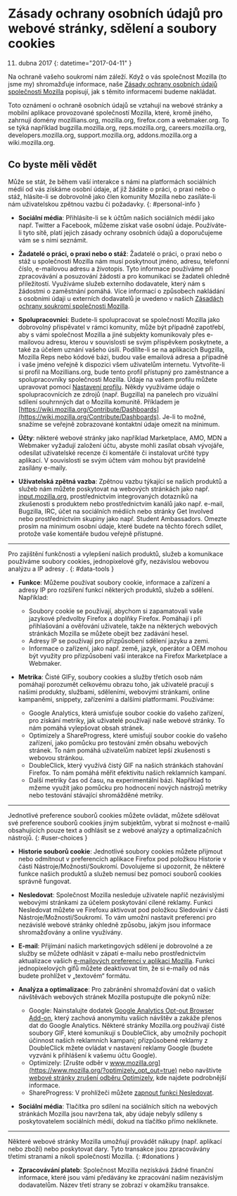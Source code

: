 # Zásady ochrany osobních údajů pro webové stránky, sdělení a soubory cookies

11. dubna 2017
{: datetime="2017-04-11" }

Na ochraně vašeho soukromí nám záleží. Když o vás společnost Mozilla (to jsme my) shromažďuje informace, naše [Zásady ochrany osobních údajů společnosti Mozilla](http://www.mozilla.org/en-US/privacy/) popisují, jak s těmito informacemi budeme nakládat.

Toto oznámení o ochraně osobních údajů se vztahují na webové stránky a mobilní aplikace provozované společností Mozilla, které, kromě jiného, zahrnují domény mozillians.org, mozilla.org, firefox.com a webmaker.org. To se týká například bugzilla.mozilla.org, reps.mozilla.org, careers.mozilla.org, developers.mozilla.org, support.mozilla.org, addons.mozilla.org a wiki.mozilla.org.

## Co byste měli vědět

Může se stát, že během vaší interakce s námi na platformách sociálních médií od vás získáme osobní údaje, ať již žádáte o práci, o praxi nebo o stáž, hlásíte-li se dobrovolně jako člen komunity Mozilla nebo zasíláte-li nám uživatelskou zpětnou vazbu či požadavky. 
{: #personal-info }

* **Sociální média**: Přihlásíte-li se k účtům našich sociálních médií jako např. Twitter a Facebook, můžeme získat vaše osobní údaje. Používáte-li tyto sítě, platí jejich zásady ochrany osobních údajů a doporučujeme vám se s nimi seznámit.  

* **Žadatelé o práci, o praxi nebo o stáž**: Žadatelé o práci, o praxi nebo o stáž u společnosti Mozilla nám musí poskytnout jméno, adresu, telefonní číslo, e-mailovou adresu a životopis. Tyto informace používáme při zpracovávání a posuzování žádostí a pro komunikaci se žadateli ohledně příležitostí. Využíváme služeb externího dodavatele, který nám s žádostmi o zaměstnání pomáhá. Více informací o způsobech nakládání s osobními údaji u externích dodavatelů je uvedeno v našich [Zásadách ochrany soukromí společnosti Mozilla](http://www.mozilla.org/en-US/privacy/).

* **Spolupracovníci**: Budete-li spolupracovat se společností Mozilla jako dobrovolný přispěvatel v rámci komunity, může být případně zapotřebí, aby s vámi společnost Mozilla a jiné subjekty komunikovaly přes e-mailovou adresu, kterou v souvislosti se svým příspěvkem poskytnete, a také za účelem uznání vašeho úsilí. Podílíte-li se na aplikacích Bugzilla, Mozilla Reps nebo kódové bázi, budou vaše emailová adresa a případně i vaše jméno veřejně k dispozici všem uživatelům internetu. Vytvoříte-li si profil na Mozillians.org, bude tento profil přístupný pro zaměstnance a spolupracovníky společnosti Mozilla. Údaje na vašem profilu můžete upravovat pomocí [Nastavení profilu](https://mozillians.org/user/edit). Někdy využíváme údaje o spolupracovnících ze zdrojů (např. Bugzilla) na panelech pro vizuální sdílení souhrnných dat o Mozilla komunitě. Příkladem je [https://wiki.mozilla.org/Contribute/Dashboards](https://wiki.mozilla.org/Contribute/Dashboards). Je-li to možné, snažíme se veřejně zobrazované kontaktní údaje omezit na minimum.

* **Účty**: některé webové stránky jako například Marketplace, AMO, MDN a Webmaker vyžadují založení účtu, abyste mohli zasílat obsah vývojáře, odesílat uživatelské recenze či komentáře či instalovat určité typy aplikací.  V souvislosti se svým účtem vám mohou být pravidelně zasílány e-maily.

* **Uživatelská zpětná vazba**:  Zpětnou vazbu týkající se našich produktů a služeb nám můžete poskytovat na webových stránkách jako např. [input.mozilla.org](https://input.mozilla.org/), prostřednictvím integrovaných dotazníků na zkušenosti s produktem nebo prostřednictvím kanálů jako např. e-mail, Bugzilla, IRC, účet na sociálních médiích nebo stránky Get Involved nebo prostřednictvím skupiny jako např. Student Ambassadors. Omezte prosím na minimum osobní údaje, které budete na těchto fórech sdílet, protože vaše komentáře budou veřejně přístupné.

---------------------------------------

Pro zajištění funkčnosti a vylepšení našich produktů, služeb a komunikace používáme soubory cookies, jednopixelové gify, nezávislou webovou analýzu a IP adresy . 
{: #data-tools }

* **Funkce**: Můžeme používat soubory cookie, informace a zařízení a adresy IP pro rozšíření funkcí některých produktů, služeb a sdělení. Například:
    * Soubory cookie se používají, abychom si zapamatovali vaše jazykové předvolby Firefox a doplňky Firefox. Pomáhají i při přihlašování a ověřování uživatele, takže na některých webových stránkách Mozilla se můžete obejít bez zadávání hesel.  
    * Adresy IP se používají pro přizpůsobení sdělení jazyku a zemi.  
    * Informace o zařízení, jako např. země, jazyk, operátor a OEM mohou být využity pro přizpůsobení vaší interakce na Firefox Marketplace a Webmaker.

* **Metrika**: Čisté GIFy, soubory cookies a služby třetích osob nám pomáhají porozumět celkovému obrazu toho, jak uživatelé pracují s našimi produkty, službami, sděleními, webovými stránkami, online kampaněmi, snippety, zařízeními a dalšími platformami. Používáme:
    * Google Analytics, která umisťuje soubor cookie do vašeho zařízení, pro získání metriky, jak uživatelé používají naše webové stránky.      To nám pomáhá vylepšovat obsah stránek.  
    * Optimizely a ShareProgress, které umisťují soubor cookie do vašeho zařízení, jako pomůcku pro testování změn obsahu webových stránek.  To nám pomáhá uživatelům nabízet lepší zkušenosti s webovou stránkou.
    * DoubleClick, který využívá čistý GIF na našich stránkách stahování Firefox.  To nám pomáhá měřit efektivitu našich reklamních kampaní.
    * Další metriky čas od času, na experimentální bázi. Například to mžeme využít jako pomůcku pro hodnocení nových nástrojů metriky nebo testování stávající shromážděné metriky.

---------------------------------------

Jednotlivé preference souborů cookies můžete ovládat, můžete sdělovat své preference souborů cookies jiným subjektům, vybrat si možnost e-mailů obsahujících pouze text a odhlásit se z webové analýzy a optimalizačních nástrojů. 
{: #user-choices }

* **Historie souborů cookie**: Jednotlivé soubory cookies můžete přijmout nebo odmítnout v preferencích aplikace Firefox pod položkou Historie v části Nástroje/Možnosti/Soukromí. Dovolujeme si upozornit, že některé funkce našich produktů a služeb nemusí bez pomoci souborů cookies správně fungovat.

* **Nesledovat**: Společnost Mozilla nesleduje uživatele napříč nezávislými webovými stránkami za účelem poskytování cílené reklamy.  Funkci Nesledovat můžete ve Firefoxu aktivovat pod položkou Sledování v části Nástroje/Možnosti/Soukromí. To vám umožní nastavit preferenci pro nezávislé webové stránky ohledně způsobu, jakým jsou informace shromažďovány a online využívány.  

* **E-mail**: Přijímání našich marketingových sdělení je dobrovolné a ze služby se můžete odhlásit v zápatí e-mailu nebo prostřednictvím aktualizace vašich [e-mailových preferencí v aplikaci Mozilla](https://www.mozilla.org/en-US/newsletter/recovery/). Funkci jednopixelových gifů můžete deaktivovat tím, že si e-maily od nás budete prohlížet v „textovém“ formátu.  

* **Analýza a optimalizace**: Pro zabránění shromažďování dat o vašich návštěvách webových stránek Mozilla postupujte dle pokynů níže:
   *  Google: Nainstalujte dodatek [Google Analytics Opt-out Browser Add-on](https://tools.google.com/dlpage/gaoptout), který zachová anonymitu vašich návštěv a zakáže přenos dat do Google Analytics. Některé stránky Mozilla.org používají čisté soubory GIF, které komunikují s DoubleClick, aby umožnily pochopit účinnost našich reklamních kampaní; přizpůsobené reklamy z DoubleClick mžete ovládat v nastavení reklamy Google (budete vyzváni k přihlášení k vašemu účtu Google).
   *  Optimizely: [Zrušte odběr v www.mozilla.org](https://www.mozilla.org/?optimizely_opt_out=true) nebo navštivte [webové stránky zrušení odběru Optimizely](https://www.optimizely.com/opt_out), kde najdete podrobnější informace. 
   *  ShareProgress: V prohlížeči můžete [zapnout funkci Nesledovat](https://support.mozilla.org/kb/how-do-i-turn-do-not-track-feature).

* **Sociální média**: Tlačítka pro sdílení na sociálních sítích na webových stránkách Mozilla jsou navržena tak, aby údaje nebyly sdíleny s poskytovatelem sociálních médií, dokud na tlačítko přímo nekliknete.

---------------------------------------

Některé webové stránky Mozilla umožňují provádět nákupy (např. aplikací nebo zboží) nebo poskytovat dary. Tyto transakce jsou zpracovávány třetími stranami a nikoli společností Mozilla. 
{: #donations }

* **Zpracovávání plateb**:   Společnost Mozilla nezískává žádné finanční informace, které jsou vámi předávány ke zpracování našim nezávislým dodavatelům. Název třetí strany se zobrazí v okamžiku transakce.  
